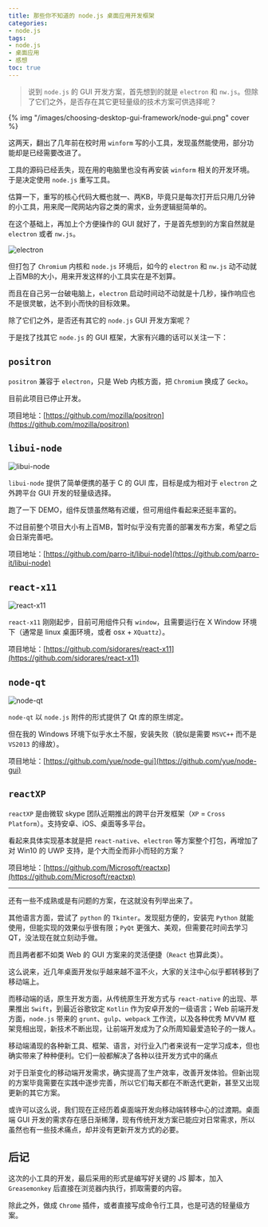 ```yaml
---
title: 那些你不知道的 node.js 桌面应用开发框架
categories:
- node.js
tags:
- node.js
- 桌面应用
- 感想
toc: true
---
```


> 说到 `node.js` 的 GUI 开发方案，首先想到的就是 `electron` 和 `nw.js`。但除了它们之外，是否存在其它更轻量级的技术方案可供选择呢？

{% img "/images/choosing-desktop-gui-framework/node-gui.png" cover %}

<!-- more -->

这两天，翻出了几年前在校时用 `winform` 写的小工具，发现虽然能使用，部分功能却是已经需要改进了。

工具的源码已经丢失，现在用的电脑里也没有再安装 `winform` 相关的开发环境。于是决定使用 `node.js` 重写工具。

估算一下，重写的核心代码大概也就一、两KB，毕竟只是每次打开后只用几分钟的小工具，用来爬一爬网站内容之类的需求，业务逻辑挺简单的。

在这个基础上，再加上个方便操作的 GUI 就好了，于是首先想到的方案自然就是 `electron` 或者 `nw.js`。

![electron](https://camo.githubusercontent.com/11e7cfd04eceb1ea7464e99edda0e7000487f343/68747470733a2f2f656c656374726f6e2e61746f6d2e696f2f696d616765732f656c656374726f6e2d6c6f676f2e737667)

但打包了 `Chromium` 内核和 `node.js` 环境后，如今的 `electron` 和 `nw.js` 动不动就上百MB的大小，用来开发这样的小工具实在是不划算。

而且在自己另一台破电脑上，`electron` 启动时间动不动就是十几秒，操作响应也不是很灵敏，达不到小而快的目标效果。

除了它们之外，是否还有其它的 `node.js` GUI 开发方案呢？

于是找了找其它 `node.js` 的 GUI 框架，大家有兴趣的话可以关注一下：

## `positron` 

`positron` 兼容于 `electron`，只是 Web 内核方面，把 `Chromium` 换成了 `Gecko`。

目前此项目已停止开发。

项目地址：[https://github.com/mozilla/positron](https://github.com/mozilla/positron)

## `libui-node`

![libui-node](https://github.com/parro-it/libui-node/raw/master/docs/media/Window-macOS.png)

`libui-node` 提供了简单便携的基于 C 的 GUI 库，目标是成为相对于 `electron` 之外跨平台 GUI 开发的轻量级选择。

跑了一下 DEMO，组件反馈虽然略有迟缓，但可用组件看起来还挺丰富的。

不过目前整个项目大小有上百MB，暂时似乎没有完善的部署发布方案，希望之后会日渐完善吧。

项目地址：[https://github.com/parro-it/libui-node](https://github.com/parro-it/libui-node)

## `react-x11`

![react-x11](https://cloud.githubusercontent.com/assets/173025/24536323/6af97598-1625-11e7-88d4-74f429b7f470.gif)

`react-x11` 刚刚起步，目前可用组件只有 `window`，且需要运行在 X Window 环境下（通常是 linux 桌面环境，或者 osx + `XQuattz`）。

项目地址：[https://github.com/sidorares/react-x11](https://github.com/sidorares/react-x11)

## `node-qt`

![node-qt](https://github.com/arturadib/node-qt/raw/master/examples/helloworld.png)

`node-qt` 以 `node.js` 附件的形式提供了 Qt 库的原生绑定。

但在我的 Windows 环境下似乎水土不服，安装失败（貌似是需要 `MSVC++` 而不是 `VS2013` 的缘故）。

项目地址：[https://github.com/yue/node-gui](https://github.com/yue/node-gui)

## `reactXP`

`reactXP` 是由微软 skype 团队近期推出的跨平台开发框架（`XP` = `Cross Platform`）。支持安卓、iOS、桌面等多平台。

看起来具体实现基本就是把 `react-native`、`electron` 等方案整个打包，再增加了对 Win10 的 UWP 支持，是个大而全而非小而轻的方案？

项目地址：[https://github.com/Microsoft/reactxp](https://github.com/Microsoft/reactxp)

---

还有一些不成熟或是有问题的方案，在这就没有列举出来了。

其他语言方面，尝试了 `python` 的 `Tkinter`。发现挺方便的，安装完 `Python` 就能使用，但能实现的效果似乎很有限；`PyQt` 更强大、美观，但需要花时间去学习 QT，没法现在就立刻动手做。

而且两者都不如类 Web 的 GUI 方案来的灵活便捷（`React` 也算此类）。

这么说来，近几年桌面开发似乎越来越不温不火，大家的关注中心似乎都转移到了移动端上。

而移动端的话，原生开发方面，从传统原生开发方式与 `react-native` 的出现、苹果推出 `Swift`，到最近谷歌钦定 `Kotlin` 作为安卓开发的一级语言；Web 前端开发方面，`node.js` 带来的 `grunt`、`gulp`、`webpack` 工作流，以及各种优秀 MVVM 框架竞相出现，新技术不断出现，让前端开发成为了众所周知最爱造轮子的一拨人。

移动端涌现的各种新工具、框架、语言，对行业入门者来说有一定学习成本，但也确实带来了种种便利。它们一般都解决了各种以往开发方式中的痛点

对于日渐变化的移动端开发需求，确实提高了生产效率，改善开发体验。但新出现的方案毕竟需要在实践中逐步完善，所以它们每天都在不断迭代更新，甚至又出现更新的其它方案。

或许可以这么说，我们现在正经历着桌面端开发向移动端转移中心的过渡期。桌面端 GUI 开发的需求存在感日渐稀薄，现有传统开发方案已能应对日常需求，所以虽然也有一些技术痛点，却并没有更新开发方式的必要。

## 后记

这次的小工具的开发，最后采用的形式是编写好关键的 JS 脚本，加入 `Greasemonkey` 后直接在浏览器内执行，抓取需要的内容。

除此之外，做成 `Chrome` 插件，或者直接写成命令行工具，也是可选的轻量级方案。

